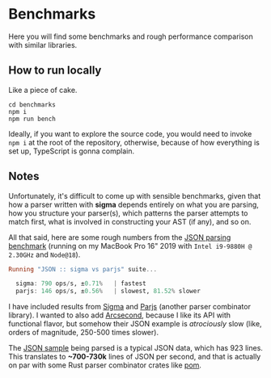 # Benchmarks

Here you will find some benchmarks and rough performance comparison with similar libraries.

## How to run locally

Like a piece of cake.

```shell
cd benchmarks
npm i
npm run bench
```

Ideally, if you want to explore the source code, you would need to invoke `npm i` at the root of the repository, otherwise, because of how everything is set up, TypeScript is gonna complain.

## Notes

Unfortunately, it's difficult to come up with sensible benchmarks, given that how a parser written with **sigma** depends entirely on what you are parsing, how you structure your parser(s), which patterns the parser attempts to match first, what is involved in constructing your AST (if any), and so on.

All that said, here are some rough numbers from the [JSON parsing benchmark][json-bench] (running on my MacBook Pro 16" 2019 with `Intel i9-9880H @ 2.30GHz` and `Node@18`).

```hs
Running "JSON :: sigma vs parjs" suite...

  sigma: 790 ops/s, ±0.71%   | fastest
  parjs: 146 ops/s, ±0.56%   | slowest, 81.52% slower
```

I have included results from [Sigma] and [Parjs] (another parser combinator library). I wanted to also add [Arcsecond], because I like its API with functional flavor, but somehow their JSON example is _atrociously_ slow (like, orders of magnitude, 250-500 times slower).

The [JSON sample][json-sample] being parsed is a typical JSON data, which has 923 lines. This translates to **~700-730k** lines of JSON per second, and that is actually on par with some Rust parser combinator crates like [pom].

<!-- Links. -->

[json-bench]: ./src/json
[json-sample]: ./src/json/@sample.ts
[sigma]: https://github.com/norskeld/sigma
[parjs]: https://github.com/GregRos/parjs
[arcsecond]: https://github.com/francisrstokes/arcsecond
[pom]: https://github.com/J-F-Liu/pom
